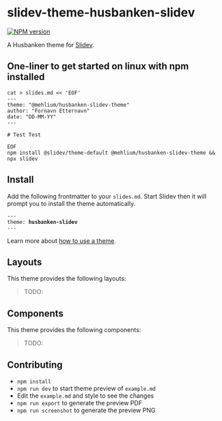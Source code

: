 # slidev-theme-husbanken-slidev

[![NPM version](https://img.shields.io/npm/v/@mehlium/husbanken-slidev-theme?color=3AB9D4&label=)](https://www.npmjs.com/package/@mehlium/husbanken-slidev-theme)

A Husbanken theme for [Slidev](https://github.com/slidevjs/slidev).

<!--
  Learn more about how to write a theme:
  https://sli.dev/guide/write-theme.html
--->

<!--
  run `npm run dev` to check out the slides for more details of how to start writing a theme
-->

<!--
  Put some screenshots here to demonstrate your theme

  Live demo: [...]
-->

## One-liner to get started on linux with npm installed

    cat > slides.md << 'EOF'
    ---
    theme: "@mehlium/husbanken-slidev-theme"
    author: "Fornavn Etternavn"
    date: "DD-MM-YY"
    ---

    # Test Test

    EOF
    npm install @slidev/theme-default @mehlium/husbanken-slidev-theme && npx slidev

## Install

Add the following frontmatter to your `slides.md`. Start Slidev then it will prompt you to install the theme automatically.

<pre><code>---
theme: <b>husbanken-slidev</b>
---</code></pre>

Learn more about [how to use a theme](https://sli.dev/guide/theme-addon#use-theme).

## Layouts

This theme provides the following layouts:

> TODO:

## Components

This theme provides the following components:

> TODO:

## Contributing

- `npm install`
- `npm run dev` to start theme preview of `example.md`
- Edit the `example.md` and style to see the changes
- `npm run export` to generate the preview PDF
- `npm run screenshot` to generate the preview PNG

